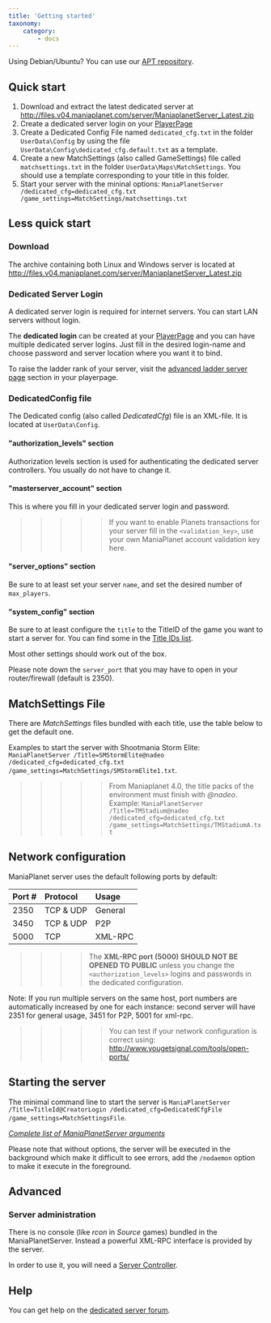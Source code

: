 ```yaml
---
title: 'Getting started'
taxonomy:
    category:
        - docs
---
```


Using Debian/Ubuntu? You can use our [APT repository](../references/apt-repository).

##  Quick start

1. Download and extract the latest dedicated server at http://files.v04.maniaplanet.com/server/ManiaplanetServer_Latest.zip
2. Create a dedicated server login on your [PlayerPage](https://v4.live.maniaplanet.com/account/dedicated-servers)
3. Create a Dedicated Config File named `dedicated_cfg.txt` in the folder `UserData\Config` by using the file `UserData\Config\dedicated_cfg.default.txt` as a template.
4. Create a new MatchSettings (also called GameSettings) file called `matchsettings.txt` in the folder `UserData\Maps\MatchSettings`. You should use a template corresponding to your title in this folder.
5. Start your server with the mininal options: `ManiaPlanetServer /dedicated_cfg=dedicated_cfg.txt /game_settings=MatchSettings/matchsettings.txt`

## Less quick start

### Download

The archive containing both Linux and Windows server is located at http://files.v04.maniaplanet.com/server/ManiaplanetServer_Latest.zip

### Dedicated Server Login
A dedicated server login is required for internet servers. You can start LAN servers without login.

The **dedicated login** can be created at your [PlayerPage](https://v4.live.maniaplanet.com/account/dedicated-servers) and you can have multiple dedicated server logins. Just fill in the desired login-name and choose password and server location where you want it to bind. 

To raise the ladder rank of your server, visit the [advanced ladder server page](https://v4.live.maniaplanet.com/account/dedicated-servers/ladder-servers) section in your playerpage.

### DedicatedConfig file

The Dedicated config (also called _DedicatedCfg_) file is an XML-file. It is located at `UserData\Config`.

#### "authorization_levels" section

Authorization levels section is used for authenticating the dedicated server controllers.
You usually do not have to change it.

#### "masterserver_account" section
This is where you fill in your dedicated server login and password. 

>>>>> If you want to enable Planets transactions for your server fill in the `<validation_key>`, use your own ManiaPlanet account validation key here. 

#### "server_options" section

Be sure to at least set your server `name`, and set the desired number of `max_players`.

#### "system_config" section

Be sure to at least configure the `title` to the TitleID of the game you want to start a server for. You can find some in the [Title IDs list](../reference/title-ids).

Most other settings should work out of the box.

Please note down the `server_port` that you may have to open in your router/firewall (default is 2350).  

## MatchSettings File

There are *MatchSettings* files bundled with each title, use the table below to get the default one.

Examples to start the server with Shootmania Storm Elite: `ManiaPlanetServer /Title=SMStormElite@nadeo /dedicated_cfg=dedicated_cfg.txt /game_settings=MatchSettings/SMStormElite1.txt`.

>>>>> From Maniaplanet 4.0, the title packs of the environment must finish with *@nadeo*. Example: `ManiaPlanetServer /Title=TMStadium@nadeo /dedicated_cfg=dedicated_cfg.txt /game_settings=MatchSettings/TMStadiumA.txt`

## Network configuration

ManiaPlanet server uses the default following ports by default:

|  Port #  |  Protocol  |  Usage  |
|  :-----          |  :-----          |  :-----          |
|  2350 |  TCP & UDP |  General |
|  3450 |  TCP & UDP |  P2P |
|  5000 |  TCP |  XML-RPC |


>>>> The **XML-RPC port (5000) SHOULD NOT BE OPENED TO PUBLIC** unless you change the `<authorization_levels>` logins and passwords in the dedicated configuration.

Note: If you run multiple servers on the same host, port numbers are automatically increased by one for each instance: second server will have 2351 for general usage, 3451 for P2P, 5001 for xml-rpc.

>>>>> You can test if your network configuration is correct using: <http://www.yougetsignal.com/tools/open-ports/>


## Starting the server

The minimal command line to start the server is `ManiaPlanetServer /Title=TitleId@CreatorLogin /dedicated_cfg=DedicatedCfgFile /game_settings=MatchSettingsFile`.

*[Complete list of ManiaPlanetServer arguments](../references/command-line)*

Please note that without options, the server will be executed in the background which make it difficult to see errors, add the `/nodaemon` option to make it execute in the foreground.

## Advanced 
### Server administration

There is no console (like *rcon* in *Source* games) bundled in the ManiaPlanetServer. Instead a powerful XML-RPC interface is provided by the server.

In order to use it, you will need a [Server Controller](tools/index.html#server-controllers).

## Help

You can get help on the [dedicated server forum](http://forum.maniaplanet.com/viewforum.php?f=261).
